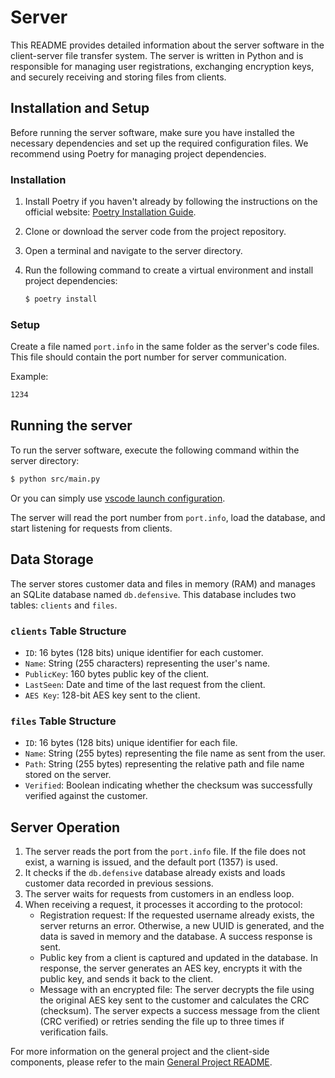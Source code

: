 # Server

This README provides detailed information about the server software in the client-server file transfer system. The server is written in Python and is responsible for managing user registrations, exchanging encryption keys, and securely receiving and storing files from clients.

## Installation and Setup

Before running the server software, make sure you have installed the necessary dependencies and set up the required configuration files. We recommend using Poetry for managing project dependencies.

### Installation

1. Install Poetry if you haven't already by following the instructions on the official website: [Poetry Installation Guide](https://python-poetry.org/docs/#installation).

2. Clone or download the server code from the project repository.

3. Open a terminal and navigate to the server directory.

4. Run the following command to create a virtual environment and install project dependencies:

   ```bash
   $ poetry install
   ```

### Setup

Create a file named `port.info` in the same folder as the server's code files. This file should contain the port number for server communication.

Example:

```bash
1234
```

## Running the server

To run the server software, execute the following command within the server directory:

```bash
$ python src/main.py
```
Or you can simply use [vscode launch configuration](./.vscode/launch.json).

The server will read the port number from `port.info`, load the database, and start listening for requests from clients.

## Data Storage

The server stores customer data and files in memory (RAM) and manages an SQLite database named `db.defensive`. This database includes two tables: `clients` and `files`.

### `clients` Table Structure

- `ID`: 16 bytes (128 bits) unique identifier for each customer.
- `Name`: String (255 characters) representing the user's name.
- `PublicKey`: 160 bytes public key of the client.
- `LastSeen`: Date and time of the last request from the client.
- `AES Key`: 128-bit AES key sent to the client.

### `files` Table Structure

- `ID`: 16 bytes (128 bits) unique identifier for each file.
- `Name`: String (255 bytes) representing the file name as sent from the user.
- `Path`: String (255 bytes) representing the relative path and file name stored on the server.
- `Verified`: Boolean indicating whether the checksum was successfully verified against the customer.

## Server Operation

1. The server reads the port from the `port.info` file. If the file does not exist, a warning is issued, and the default port (1357) is used.
2. It checks if the `db.defensive` database already exists and loads customer data recorded in previous sessions.
3. The server waits for requests from customers in an endless loop.
4. When receiving a request, it processes it according to the protocol:
   - Registration request: If the requested username already exists, the server returns an error. Otherwise, a new UUID is generated, and the data is saved in memory and the database. A success response is sent.
   - Public key from a client is captured and updated in the database. In response, the server generates an AES key, encrypts it with the public key, and sends it back to the client.
   - Message with an encrypted file: The server decrypts the file using the original AES key sent to the customer and calculates the CRC (checksum). The server expects a success message from the client (CRC verified) or retries sending the file up to three times if verification fails.

For more information on the general project and the client-side components, please refer to the main [General Project README](../README.md).
